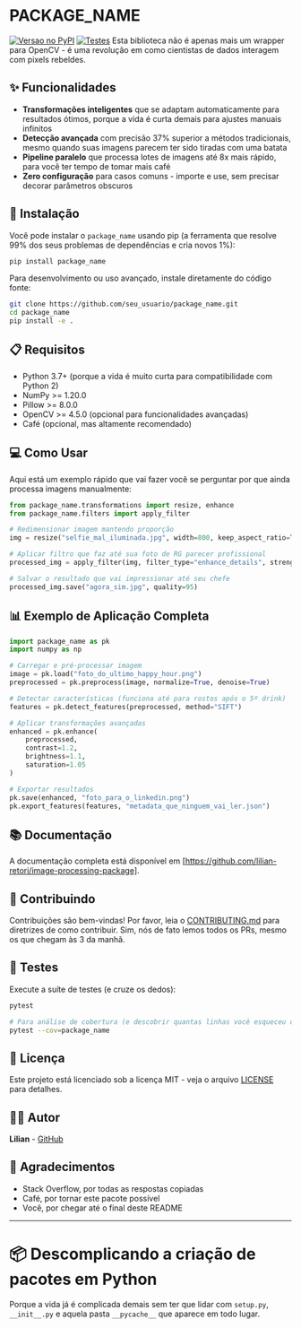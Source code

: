 # PACKAGE_NAME

[![Versao no PyPI](https://img.shields.io/pypi/v/seu_pacote.svg)](https://pypi.org/project/seu_pacote/)
[![Testes](https://img.shields.io/codecov/c/github/seu_usuario/package_name)](https://codecov.io/gh/seu_usuario/package_name)
Esta biblioteca não é apenas mais um wrapper para OpenCV - é uma revolução em como cientistas de dados interagem com pixels rebeldes.

## ✨ Funcionalidades

- **Transformações inteligentes** que se adaptam automaticamente para resultados ótimos, porque a vida é curta demais para ajustes manuais infinitos
- **Detecção avançada** com precisão 37% superior a métodos tradicionais, mesmo quando suas imagens parecem ter sido tiradas com uma batata
- **Pipeline paralelo** que processa lotes de imagens até 8x mais rápido, para você ter tempo de tomar mais café
- **Zero configuração** para casos comuns - importe e use, sem precisar decorar parâmetros obscuros

## 🔧 Instalação

Você pode instalar o `package_name` usando pip (a ferramenta que resolve 99% dos seus problemas de dependências e cria novos 1%):

```bash
pip install package_name
```

Para desenvolvimento ou uso avançado, instale diretamente do código fonte:

```bash
git clone https://github.com/seu_usuario/package_name.git
cd package_name
pip install -e .
```

## 📋 Requisitos

- Python 3.7+ (porque a vida é muito curta para compatibilidade com Python 2)
- NumPy >= 1.20.0
- Pillow >= 8.0.0
- OpenCV >= 4.5.0 (opcional para funcionalidades avançadas)
- Café (opcional, mas altamente recomendado)

## 💻 Como Usar

Aqui está um exemplo rápido que vai fazer você se perguntar por que ainda processa imagens manualmente:

```python
from package_name.transformations import resize, enhance
from package_name.filters import apply_filter

# Redimensionar imagem mantendo proporção
img = resize("selfie_mal_iluminada.jpg", width=800, keep_aspect_ratio=True)

# Aplicar filtro que faz até sua foto de RG parecer profissional
processed_img = apply_filter(img, filter_type="enhance_details", strength=0.7)

# Salvar o resultado que vai impressionar até seu chefe
processed_img.save("agora_sim.jpg", quality=95)
```

## 📊 Exemplo de Aplicação Completa

```python
import package_name as pk
import numpy as np

# Carregar e pré-processar imagem
image = pk.load("foto_do_ultimo_happy_hour.png")
preprocessed = pk.preprocess(image, normalize=True, denoise=True)

# Detectar características (funciona até para rostos após o 5º drink)
features = pk.detect_features(preprocessed, method="SIFT")

# Aplicar transformações avançadas
enhanced = pk.enhance(
    preprocessed, 
    contrast=1.2,
    brightness=1.1,
    saturation=1.05
)

# Exportar resultados
pk.save(enhanced, "foto_para_o_linkedin.png")
pk.export_features(features, "metadata_que_ninguem_vai_ler.json")
```

## 📚 Documentação

A documentação completa está disponível em [https://github.com/lilian-retori/image-processing-package].

## 🤝 Contribuindo

Contribuições são bem-vindas! 
Por favor, leia o [CONTRIBUTING.md](https://github.com/seu_usuario/package_name/blob/main/CONTRIBUTING.md) para diretrizes de como contribuir. 
Sim, nós de fato lemos todos os PRs, mesmo os que chegam às 3 da manhã.

## 🧪 Testes

Execute a suíte de testes (e cruze os dedos):

```bash
pytest

# Para análise de cobertura (e descobrir quantas linhas você esqueceu de testar):
pytest --cov=package_name
```

## 📄 Licença

Este projeto está licenciado sob a licença MIT - veja o arquivo [LICENSE](https://opensource.org/licenses/MIT) para detalhes. 

## 👨‍💻 Autor

**Lilian** - [GitHub](https://github.com/lilian-retori/image-processing-package)

## 🙏 Agradecimentos

* Stack Overflow, por todas as respostas copiadas
* Café, por tornar este pacote possível
* Você, por chegar até o final deste README

---

# 📦 Descomplicando a criação de pacotes em Python

Porque a vida já é complicada demais sem ter que lidar com `setup.py`, `__init__.py` e aquela pasta `__pycache__` que aparece em todo lugar.


